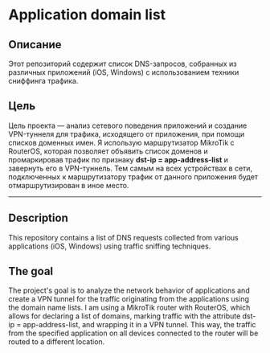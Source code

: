 # Application domain list

## Описание

Этот репозиторий содержит список DNS-запросов, собранных из различных приложений (iOS, Windows) с использованием техники сниффинга трафика.

## Цель

Цель проекта — анализ сетевого поведения приложений и создание VPN-туннеля для трафика, исходящего от приложения, при помощи списков доменных имен.
Я использую маршрутизатор MikroTik с RouterOS, которая позволяет объявить список доменов и промаркировав трафик по признаку **dst-ip = app-address-list** и завернуть его в VPN-туннель.
Тем самым на всех устройствах в сети, подключенных к маршрутизатору трафик от данного приложения будет отмаршрутизирован в иное место.

---

## Description

This repository contains a list of DNS requests collected from various applications (iOS, Windows) using traffic sniffing techniques.

## The goal

The project's goal is to analyze the network behavior of applications and create a VPN tunnel for the traffic originating from the applications using the domain name lists.
I am using a MikroTik router with RouterOS, which allows for declaring a list of domains, marking traffic with the attribute dst-ip = app-address-list, and wrapping it in a VPN tunnel.
This way, the traffic from the specified application on all devices connected to the router will be routed to a different location.
